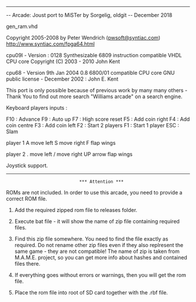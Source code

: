 ---------------------------------------------------------------------------------
-- Arcade: Joust port to MiSTer by Sorgelig, oldgit
-- December 2018


 gen_ram.vhd

 Copyright 2005-2008 by Peter Wendrich (pwsoft@syntiac.com)
 http://www.syntiac.com/fpga64.html

 cpu09l - Version : 0128
 Synthesizable 6809 instruction compatible VHDL CPU core
 Copyright (C) 2003 - 2010 John Kent

 cpu68 - Version 9th Jan 2004 0.8
 6800/01 compatible CPU core 
 GNU public license - December 2002 : John E. Kent


 This port is only possible because of previous work by many many others - Thank You
 to find out more search "Williams arcade" on a search engine.  

 
 Keyboard players inputs :

   F10 : Advance
   F9  : Auto up
   F7  : High score reset
   F5  : Add coin right
   F4  : Add coin centre
   F3  : Add coin left
   F2  : Start 2 players
   F1  : Start 1 player
   ESC : Slam  

 player 1
   A move left
   S move right
   F flap wings
   
 player 2
   . move left
   / move right
   UP arrow flap wings


 Joystick support.
 
 
---------------------------------------------------------------------------------

                                *** Attention ***

ROMs are not included. In order to use this arcade, you need to provide a correct ROM file.

1) Add the required zipped rom file to releases folder.

2) Execute bat file - it will show the name of zip file containing required files.

3) Find this zip file somewhere. You need to find the file exactly as required.
   Do not rename other zip files even if they also replresent the same game - they are not compatible!
   The name of zip is taken from M.A.M.E. project, so you can get more info about
   hashes and contained files there.

4) If everything goes without errors or warnings, then you will get the rom file.

6) Place the rom file into root of SD card together with the .rbf file.
